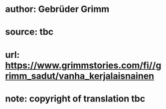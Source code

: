 # author: Gebrüder Grimm
# source: tbc
# url: https://www.grimmstories.com/fi//grimm_sadut/vanha_kerjalaisnainen
# note: copyright of translation tbc


